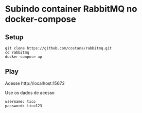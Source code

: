 # Subindo container RabbitMQ no docker-compose

## Setup
```
git clone https://github.com/costana/rabbitmq.git
cd rabbitmq
docker-compose up
```

## Play
Acesse http://localhost:15672 

Use os dados de acesso

```
username: tico
password: tico123
```
